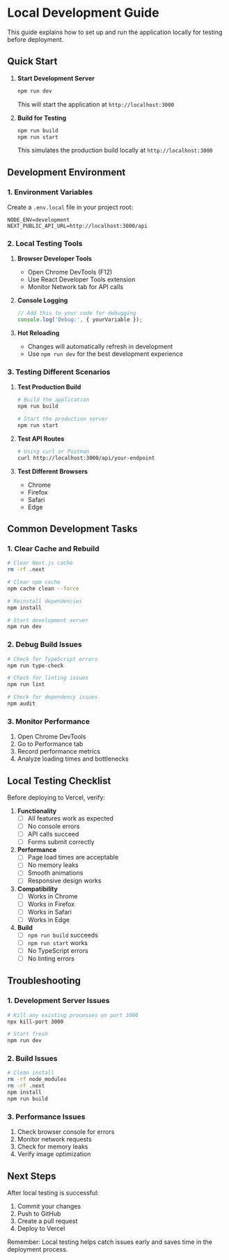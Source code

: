 # Local Development Guide

This guide explains how to set up and run the application locally for testing before deployment.

## Quick Start

1. **Start Development Server**
   ```bash
   npm run dev
   ```
   This will start the application at `http://localhost:3000`

2. **Build for Testing**
   ```bash
   npm run build
   npm run start
   ```
   This simulates the production build locally at `http://localhost:3000`

## Development Environment

### 1. Environment Variables
Create a `.env.local` file in your project root:
```env
NODE_ENV=development
NEXT_PUBLIC_API_URL=http://localhost:3000/api
```

### 2. Local Testing Tools

1. **Browser Developer Tools**
   - Open Chrome DevTools (F12)
   - Use React Developer Tools extension
   - Monitor Network tab for API calls

2. **Console Logging**
   ```typescript
   // Add this to your code for debugging
   console.log('Debug:', { yourVariable });
   ```

3. **Hot Reloading**
   - Changes will automatically refresh in development
   - Use `npm run dev` for the best development experience

### 3. Testing Different Scenarios

1. **Test Production Build**
   ```bash
   # Build the application
   npm run build
   
   # Start the production server
   npm run start
   ```

2. **Test API Routes**
   ```bash
   # Using curl or Postman
   curl http://localhost:3000/api/your-endpoint
   ```

3. **Test Different Browsers**
   - Chrome
   - Firefox
   - Safari
   - Edge

## Common Development Tasks

### 1. Clear Cache and Rebuild
```bash
# Clear Next.js cache
rm -rf .next

# Clear npm cache
npm cache clean --force

# Reinstall dependencies
npm install

# Start development server
npm run dev
```

### 2. Debug Build Issues
```bash
# Check for TypeScript errors
npm run type-check

# Check for linting issues
npm run lint

# Check for dependency issues
npm audit
```

### 3. Monitor Performance
1. Open Chrome DevTools
2. Go to Performance tab
3. Record performance metrics
4. Analyze loading times and bottlenecks

## Local Testing Checklist

Before deploying to Vercel, verify:

1. **Functionality**
   - [ ] All features work as expected
   - [ ] No console errors
   - [ ] API calls succeed
   - [ ] Forms submit correctly

2. **Performance**
   - [ ] Page load times are acceptable
   - [ ] No memory leaks
   - [ ] Smooth animations
   - [ ] Responsive design works

3. **Compatibility**
   - [ ] Works in Chrome
   - [ ] Works in Firefox
   - [ ] Works in Safari
   - [ ] Works in Edge

4. **Build**
   - [ ] `npm run build` succeeds
   - [ ] `npm run start` works
   - [ ] No TypeScript errors
   - [ ] No linting errors

## Troubleshooting

### 1. Development Server Issues
```bash
# Kill any existing processes on port 3000
npx kill-port 3000

# Start fresh
npm run dev
```

### 2. Build Issues
```bash
# Clean install
rm -rf node_modules
rm -rf .next
npm install
npm run build
```

### 3. Performance Issues
1. Check browser console for errors
2. Monitor network requests
3. Check for memory leaks
4. Verify image optimization

## Next Steps

After local testing is successful:
1. Commit your changes
2. Push to GitHub
3. Create a pull request
4. Deploy to Vercel

Remember: Local testing helps catch issues early and saves time in the deployment process. 